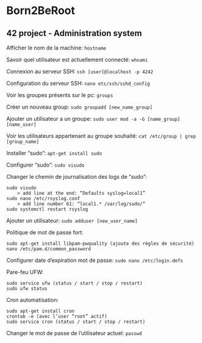 # Born2BeRoot
## 42 project - Administration system

Afficher le nom de la machine:
```hostname```

Savoir quel utilisateur est actuellement connecté:
```whoami```

Connexion au serveur SSH:
```ssh [user]@localhost -p 4242```

Configuration du serveur SSH:
```nano etc/ssh/sshd_config```

Voir les groupes présents sur le pc:
```groups```

Créer un nouveau group:
```sudo groupadd [new_name_group]```

Ajouter un utilisateur a un groupe:
```sudo user mod -a -G [name_group] [name_user]```

Voir les utilisateurs appartenant au groupe souhaité:
```cat /etc/group | grep [group_name]```

Installer “sudo”:
```apt-get install sudo```

Configurer “sudo”:
```sudo visudo```

Changer le chemin de journalisation des logs de “sudo”:
```
sudo visudo
	> add line at the end: “Defaults syslog=local1”
sudo nano /etc/rsyslog.conf
	> add line number 61: “local1.*	/var/log/sudo/“
sudo systemctl restart rsyslog
```

Ajouter un utilisateur:
```sudo adduser [new_user_name]```

Politique de mot de passe fort:
```
sudo apt-get install libpam-pwquality (ajoute des règles de sécurité)
nano /etc/pam.d/common_password
```

Configurer date d’expiration mot de passe:
```sudo nano /etc/login.defs```

Pare-feu UFW:
```
sudo service ufw (status / start / stop / restart)
sudo ufw status
```

Cron automatisation:
```
sudo apt-get install cron
crontab -e (avec l’user “root” actif)
sudo service cron (status / start / stop / restart)
```

Changer le mot de passe de l’utilisateur actuel:
```passwd```
